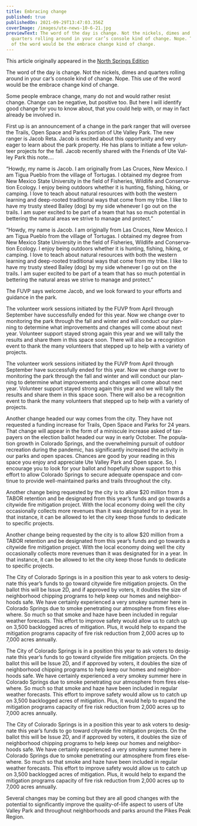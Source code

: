 ```yaml
---
title: Embracing change
published: true
publishedOn: 2021-09-29T13:47:03.356Z
coverImage: /images/ute-news-10-6-21.jpg
previewText: The word of the day is change. Not the nick­els, dimes and
  quar­ters rolling around in your car’s con­sole kind of change. Nope. This use
  of the word would be the embrace change kind of change.
---
```

This article originally appeared in the [North Springs Edition](https://daily.gazette.com/article/281565178917014)

The word of the day is change. Not the nick­els, dimes and quar­ters rolling around in your car’s con­sole kind of change. Nope. This use of the word would be the embrace change kind of change.

Some people embrace change, many do not and would rather res­ist change. Change can be neg­at­ive, but pos­it­ive too. But here I will identify good change for you to know about, that you could help with, or may in fact already be involved in.

First up is an announce­ment of a change in the park ranger that will over­see the Trails, Open Space and Parks por­tion of Ute Val­ley Park. The new ranger is Jacob Reta. Jacob is excited about this oppor­tun­ity and very eager to learn about the park prop­erty. He has plans to ini­ti­ate a few volun­teer projects for the fall. Jacob recently shared with the Friends of Ute Val­ley Park this note….

“Howdy, my name is Jacob. I am ori­gin­ally from Las Cruces, New Mex­ico. I am Tigua Pueblo from the vil­lage of Tor­tu­gas. I obtained my degree from New Mex­ico State Uni­versity in the field of Fish­er­ies, Wild­life and Con­ser­va­tion Eco­logy. I enjoy being out­doors whether it is hunt­ing, fish­ing, hik­ing, or camp­ing. I love to teach about nat­ural resources with both the west­ern learn­ing and deep-rooted tra­di­tional ways that come from my tribe. I like to have my trusty steed Bailey (dog) by my side whenever I go out on the trails. I am super excited to be part of a team that has so much poten­tial in bet­ter­ing the nat­ural areas we strive to man­age and pro­tect.”

“Howdy, my name is Jacob. I am ori­gin­ally from Las Cruces, New Mex­ico. I am Tigua Pueblo from the vil­lage of Tor­tu­gas. I obtained my degree from New Mex­ico State Uni­versity in the field of Fish­er­ies, Wild­life and Con­ser­va­tion Eco­logy. I enjoy being out­doors whether it is hunt­ing, fish­ing, hik­ing, or camp­ing. I love to teach about nat­ural resources with both the west­ern learn­ing and deep-rooted tra­di­tional ways that come from my tribe. I like to have my trusty steed Bailey (dog) by my side whenever I go out on the trails. I am super excited to be part of a team that has so much poten­tial in bet­ter­ing the nat­ural areas we strive to man­age and pro­tect.”

The FUVP says wel­come Jacob, and we look for­ward to your efforts and guid­ance in the park.

The volun­teer work ses­sions ini­ti­ated by the FUVP from April through Septem­ber have suc­cess­fully ended for this year. Now we change over to mon­it­or­ing the park through the fall and winter and will con­duct our plan­ning to determ­ine what improve­ments and changes will come about next year. Volun­teer sup­port stayed strong again this year and we will tally the res­ults and share them in this space soon. There will also be a recog­ni­tion event to thank the many volun­teers that stepped up to help with a vari­ety of projects.

The volun­teer work ses­sions ini­ti­ated by the FUVP from April through Septem­ber have suc­cess­fully ended for this year. Now we change over to mon­it­or­ing the park through the fall and winter and will con­duct our plan­ning to determ­ine what improve­ments and changes will come about next year. Volun­teer sup­port stayed strong again this year and we will tally the res­ults and share them in this space soon. There will also be a recog­ni­tion event to thank the many volun­teers that stepped up to help with a vari­ety of projects.

Another change headed our way comes from the city. They have not reques­ted a fund­ing increase for Trails, Open Space and Parks for 24 years. That change will appear in the form of a min­is­cule increase asked of tax­pay­ers on the elec­tion bal­lot headed our way in early Octo­ber. The pop­u­la­tion growth in Col­or­ado Springs, and the over­whelm­ing pur­suit of out­door recre­ation dur­ing the pan­demic, has sig­ni­fic­antly increased the activ­ity in our parks and open spaces. Chances are good by your read­ing in this space you enjoy and appre­ci­ate Ute Val­ley Park and Open space. So, I encour­age you to look for your bal­lot and hope­fully show sup­port to this effort to allow Col­or­ado Springs to secure adequate open­space and con­tinue to provide well-main­tained parks and trails throughout the city.

Another change being reques­ted by the city is to allow $20 mil­lion from a TABOR reten­tion and be des­ig­nated from this year’s funds and go towards a city­wide fire mit­ig­a­tion project. With the local eco­nomy doing well the city occa­sion­ally col­lects more rev­en­ues than it was des­ig­nated for in a year. In that instance, it can be allowed to let the city keep those funds to ded­ic­ate to spe­cific projects.

Another change being reques­ted by the city is to allow $20 mil­lion from a TABOR reten­tion and be des­ig­nated from this year’s funds and go towards a city­wide fire mit­ig­a­tion project. With the local eco­nomy doing well the city occa­sion­ally col­lects more rev­en­ues than it was des­ig­nated for in a year. In that instance, it can be allowed to let the city keep those funds to ded­ic­ate to spe­cific projects.

The City of Col­or­ado Springs is in a pos­i­tion this year to ask voters to des­ig­nate this year’s funds to go toward city­wide fire mit­ig­a­tion projects. On the bal­lot this will be Issue 2D, and if approved by voters, it doubles the size of neigh­bor­hood chip­ping pro­grams to help keep our homes and neigh­bor­hoods safe. We have cer­tainly exper­i­enced a very smokey sum­mer here in Col­or­ado Springs due to smoke pen­et­rat­ing our atmo­sphere from fires else­where. So much so that smoke and haze have been included in reg­u­lar weather fore­casts. This effort to improve safety would allow us to catch up on 3,500 back­logged acres of mit­ig­a­tion. Plus, it would help to expand the mit­ig­a­tion pro­grams capa­city of fire risk reduc­tion from 2,000 acres up to 7,000 acres annu­ally.

The City of Col­or­ado Springs is in a pos­i­tion this year to ask voters to des­ig­nate this year’s funds to go toward city­wide fire mit­ig­a­tion projects. On the bal­lot this will be Issue 2D, and if approved by voters, it doubles the size of neigh­bor­hood chip­ping pro­grams to help keep our homes and neigh­bor­hoods safe. We have cer­tainly exper­i­enced a very smokey sum­mer here in Col­or­ado Springs due to smoke pen­et­rat­ing our atmo­sphere from fires else­where. So much so that smoke and haze have been included in reg­u­lar weather fore­casts. This effort to improve safety would allow us to catch up on 3,500 back­logged acres of mit­ig­a­tion. Plus, it would help to expand the mit­ig­a­tion pro­grams capa­city of fire risk reduc­tion from 2,000 acres up to 7,000 acres annu­ally.

The City of Col­or­ado Springs is in a pos­i­tion this year to ask voters to des­ig­nate this year’s funds to go toward city­wide fire mit­ig­a­tion projects. On the bal­lot this will be Issue 2D, and if approved by voters, it doubles the size of neigh­bor­hood chip­ping pro­grams to help keep our homes and neigh­bor­hoods safe. We have cer­tainly exper­i­enced a very smokey sum­mer here in Col­or­ado Springs due to smoke pen­et­rat­ing our atmo­sphere from fires else­where. So much so that smoke and haze have been included in reg­u­lar weather fore­casts. This effort to improve safety would allow us to catch up on 3,500 back­logged acres of mit­ig­a­tion. Plus, it would help to expand the mit­ig­a­tion pro­grams capa­city of fire risk reduc­tion from 2,000 acres up to 7,000 acres annu­ally.

Sev­eral changes may be com­ing but they are all good changes with the poten­tial to sig­ni­fic­antly improve the qual­ity-of-life aspect to users of Ute Val­ley Park and throughout neigh­bor­hoods and parks around the Pikes Peak Region.

<!--EndFragment-->
